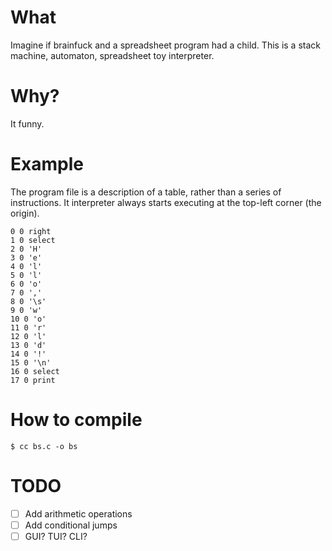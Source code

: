 # What
Imagine if brainfuck and a spreadsheet program had a child. This is a stack machine, automaton, spreadsheet toy interpreter.

# Why?
It funny.

# Example
The program file is a description of a table, rather than a series of instructions. It interpreter always starts executing at the top-left corner (the origin).

```
0 0 right
1 0 select
2 0 'H'
3 0 'e'
4 0 'l'
5 0 'l'
6 0 'o'
7 0 ','
8 0 '\s'
9 0 'w'
10 0 'o'
11 0 'r'
12 0 'l'
13 0 'd'
14 0 '!'
15 0 '\n'
16 0 select
17 0 print
```

# How to compile

```
$ cc bs.c -o bs
```

# TODO
- [ ] Add arithmetic operations
- [ ] Add conditional jumps
- [ ] GUI? TUI? CLI?
